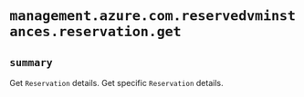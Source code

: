 # `management.azure.com.reservedvminstances.reservation.get`

## `summary`
Get `Reservation` details. Get specific `Reservation` details.


